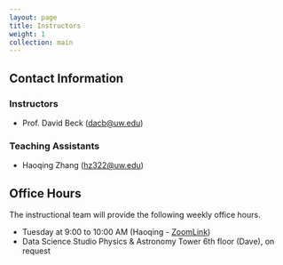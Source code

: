 ```yaml
---
layout: page
title: Instructors
weight: 1
collection: main
---
```


## Contact Information

### Instructors

- Prof. David Beck (dacb@uw.edu)

### Teaching Assistants

- Haoqing Zhang (hz322@uw.edu)


## Office Hours

The instructional team will provide the following weekly office hours.

* Tuesday at 9:00 to 10:00 AM (Haoqing - [ZoomLink](https://washington.zoom.us/my/nelsschimek))
* Data Science Studio Physics & Astronomy Tower 6th floor (Dave), on request


